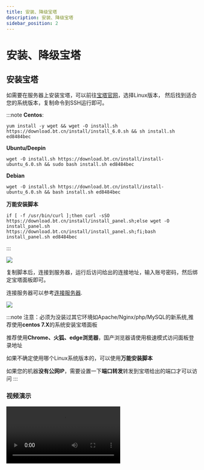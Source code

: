 ```yaml
---
title: 安装、降级宝塔
description: 安装、降级宝塔
sidebar_position: 2
---
```

# 安装、降级宝塔

## 安装宝塔
如需要在服务器上安装宝塔，可以前往[宝塔官网](https://www.bt.cn/new/download.html)，选择Linux版本，
然后找到适合您的系统版本，复制命令到SSH运行即可。

:::note
**Centos**:
```shell
yum install -y wget && wget -O install.sh https://download.bt.cn/install/install_6.0.sh && sh install.sh ed8484bec
```
**Ubuntu/Deepin**
```shell
wget -O install.sh https://download.bt.cn/install/install-ubuntu_6.0.sh && sudo bash install.sh ed8484bec
```
**Debian**
```shell
wget -O install.sh https://download.bt.cn/install/install-ubuntu_6.0.sh && bash install.sh ed8484bec
```
**万能安装脚本**
```shell
if [ -f /usr/bin/curl ];then curl -sSO https://download.bt.cn/install/install_panel.sh;else wget -O install_panel.sh https://download.bt.cn/install/install_panel.sh;fi;bash install_panel.sh ed8484bec
```
:::


![](https://cn-sy1.rains3.com/rainyun-assets/pic/2024/01/20240109153907_3820684e7f7b8b06c39e75bc84c94064.png)

复制脚本后，连接到服务器，运行后访问给出的连接地址，输入账号密码，然后绑定宝塔面板即可。

连接服务器可以参考[连接服务器](/docs/rcs/connect).

![](https://cn-sy1.rains3.com/rainyun-assets/pic/2024/01/20240109155553_76318aac553d369b45be124fb92b840f.png)


:::note
注意：必须为没装过其它环境如Apache/Nginx/php/MySQL的新系统,推荐使用**centos 7.X**的系统安装宝塔面板

推荐使用**Chrome、火狐、edge浏览器**，国产浏览器请使用极速模式访问面板登录地址

如果不确定使用哪个Linux系统版本的，可以使用**万能安装脚本**

如果您的机器**没有公网IP**，需要设置一下**端口转发**转发到宝塔给出的端口才可以访问
:::

### 视频演示

<video class="iframe_video" controls src="https://cn-sy1.rains3.com/rainyun-assets/pic/2024/01/20240109164942_6920626369b1f05844f5e3d6f93b5f6e.mp4"/>

## 降级宝塔

```shell
1.下载离线包
curl -L https://github.com/weiwang3056/baota_release/blob/main/LinuxPanel/LinuxPanel-7.7.0.zip\?raw\=true > LinuxPanel-7.7.0.zip
2.解压
unzip LinuxPanel-*
3.切换到降级包目录
cd panel
4.执行脚本
bash update.sh
5.删除降级包
cd .. && rm -f LinuxPanel-*.zip && rm -rf panel
```

## 修复宝塔
如果遇到宝塔卡顿等问题，可以执行一下脚本升级并修复宝塔服务。

```shell
curl https://download.bt.cn/install/update_panel.sh|bash
```